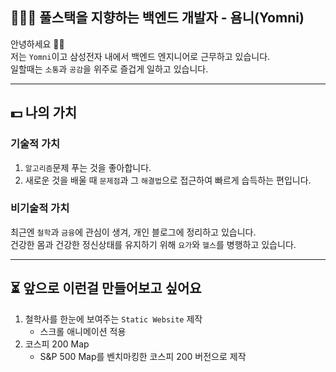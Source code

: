 ## 👨🏻‍💻 풀스택을 지향하는 백엔드 개발자 - 욤니(Yomni)


안녕하세요 🙌🏻    
저는 `Yomni`이고 삼성전자 내에서 백엔드 엔지니어로 근무하고 있습니다.  
일할때는 `소통`과 `공감`을 위주로 즐겁게 일하고 있습니다.

-------

## 💵 나의 가치 

### 기술적 가치

1. `알고리즘`문제 푸는 것을 좋아합니다.
2. 새로운 것을 배울 때 `문제점`과 그 `해결법`으로 접근하여 빠르게 습득하는 편입니다.

### 비기술적 가치

최근엔 `철학`과 `금융`에 관심이 생겨, 개인 블로그에 정리하고 있습니다.  
건강한 몸과 건강한 정신상태를 유지하기 위해 `요가`와 `헬스`를 병행하고 있습니다.

---

## ⏳ 앞으로 이런걸 만들어보고 싶어요

1. 철학사를 한눈에 보여주는 `Static Website` 제작
	-  스크롤 애니메이션 적용
2. 코스피 200 Map
	- S&P 500 Map를 벤치마킹한 코스피 200 버전으로 제작
